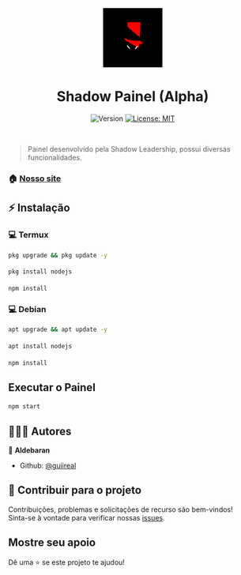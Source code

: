 <div align="center">
  <img alt="Logo" src="./assets/images/logo.jpeg" width="120" />
  <br>
  <h1>Shadow Painel (Alpha)</h1> 
</div>
<p align="center">
  <img alt="Version" src="https://img.shields.io/badge/version-0.0.1-blue.svg?cacheSeconds=2592000" />
  <a href="#" target="_blank">
    <img alt="License: MIT" src="https://img.shields.io/badge/License-MIT-yellow.svg" />
  </a>
</p>

<br>

> Painel desenvolvido pela Shadow Leadership, possui diversas funcionalidades.

### 🏠 [Nosso site](https://shadowleaderscmd.wixsite.com/shadowleadership)

## ⚡ Instalação

### 💻 Termux

```sh
pkg upgrade && pkg update -y

pkg install nodejs

npm install

```

### 💻 Debian

```sh
apt upgrade && apt update -y

apt install nodejs

npm install

```

## Executar o Painel

```sh
npm start
```

## 👨🏻‍💻 Autores

👤 **Aldebaran**

- Github: [@guiireal](https://github.com/guiireal)

## 🤝 Contribuir para o projeto

Contribuições, problemas e solicitações de recurso são bem-vindos! <br /> Sinta-se à vontade para verificar nossas [issues](https://github.com/guiireal/shadow-painel/issues).

## Mostre seu apoio

Dê uma ⭐️ se este projeto te ajudou!
